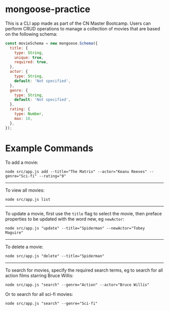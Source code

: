 # mongoose-practice

This is a CLI app made as part of the CN Master Bootcamp. Users can perform CRUD operations to manage a collection of movies that are based on the following schema:

```javascript
const movieSchema = new mongoose.Schema({
  title: {
    type: String,
    unique: true,
    required: true,
  },
  actor: {
    type: String,
    default: 'Not specified',
  },
  genre: {
    type: String,
    default: 'Not specified',
  },
  rating: {
    type: Number,
    max: 10,
  },
});
```

# Example Commands

To add a movie:

`node src/app.js add --title="The Matrix" --actor="Keanu Reeves" --genre="Sci-fi" --rating="9"`

---

To view all movies:

`node src/app.js list`

---

To update a movie, first use the `title` flag to select the movie, then preface properties to be updated with the word new, eg `newActor`:

`node src/app.js "update" --title="Spiderman" --newActor="Tobey Maguire"`

---

To delete a movie:

`node src/app.js "delete" --title="Spiderman"`

---

To search for movies, specify the required search terms, eg to search for all action films starring Bruce Willis:

`node src/app.js "search" --genre="Action" --actor="Bruce Willis"`

Or to search for all sci-fi movies:

`node src/app.js "search" --genre="Sci-fi"`
